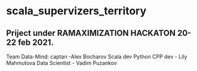 # scala_supervizers_territory

## Priject under RAMAXIMIZATION HACKATON 20-22 feb 2021.
Team Data-Mind:
captan -Alex Bocharov Scala dev
Python CPP dev - Lily Mahmutova
Data Scientist - Vadim Puzankov

